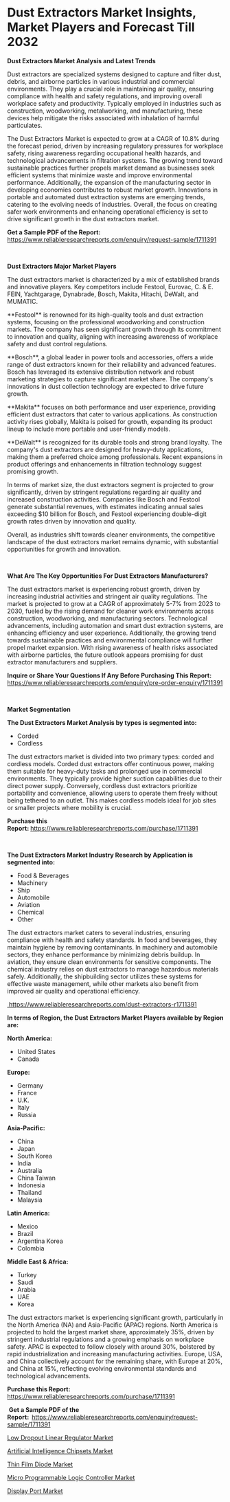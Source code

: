 <p><h1>Dust Extractors Market Insights, Market Players and Forecast Till 2032</h1></p><p><strong>Dust Extractors Market Analysis and Latest Trends</strong></p>
<p><p>Dust extractors are specialized systems designed to capture and filter dust, debris, and airborne particles in various industrial and commercial environments. They play a crucial role in maintaining air quality, ensuring compliance with health and safety regulations, and improving overall workplace safety and productivity. Typically employed in industries such as construction, woodworking, metalworking, and manufacturing, these devices help mitigate the risks associated with inhalation of harmful particulates.</p><p>The Dust Extractors Market is expected to grow at a CAGR of 10.8% during the forecast period, driven by increasing regulatory pressures for workplace safety, rising awareness regarding occupational health hazards, and technological advancements in filtration systems. The growing trend toward sustainable practices further propels market demand as businesses seek efficient systems that minimize waste and improve environmental performance. Additionally, the expansion of the manufacturing sector in developing economies contributes to robust market growth. Innovations in portable and automated dust extraction systems are emerging trends, catering to the evolving needs of industries. Overall, the focus on creating safer work environments and enhancing operational efficiency is set to drive significant growth in the dust extractors market.</p></p>
<p><strong>Get a Sample PDF of the Report:&nbsp;</strong> <a href="https://www.reliableresearchreports.com/enquiry/request-sample/1711391?utm_campaign=32&utm_medium=2&utm_source=Github&utm_content=ia&utm_term=10022025&utm_id=dust-extractors">https://www.reliableresearchreports.com/enquiry/request-sample/1711391</a></p>
<p>&nbsp;</p>
<p><strong>Dust Extractors Major Market Players</strong></p>
<p><p>The dust extractors market is characterized by a mix of established brands and innovative players. Key competitors include Festool, Eurovac, C. & E. FEIN, Yachtgarage, Dynabrade, Bosch, Makita, Hitachi, DeWalt, and MUMATIC. </p><p>**Festool** is renowned for its high-quality tools and dust extraction systems, focusing on the professional woodworking and construction markets. The company has seen significant growth through its commitment to innovation and quality, aligning with increasing awareness of workplace safety and dust control regulations.</p><p>**Bosch**, a global leader in power tools and accessories, offers a wide range of dust extractors known for their reliability and advanced features. Bosch has leveraged its extensive distribution network and robust marketing strategies to capture significant market share. The company's innovations in dust collection technology are expected to drive future growth.</p><p>**Makita** focuses on both performance and user experience, providing efficient dust extractors that cater to various applications. As construction activity rises globally, Makita is poised for growth, expanding its product lineup to include more portable and user-friendly models.</p><p>**DeWalt** is recognized for its durable tools and strong brand loyalty. The company's dust extractors are designed for heavy-duty applications, making them a preferred choice among professionals. Recent expansions in product offerings and enhancements in filtration technology suggest promising growth.</p><p>In terms of market size, the dust extractors segment is projected to grow significantly, driven by stringent regulations regarding air quality and increased construction activities. Companies like Bosch and Festool generate substantial revenues, with estimates indicating annual sales exceeding $10 billion for Bosch, and Festool experiencing double-digit growth rates driven by innovation and quality.</p><p>Overall, as industries shift towards cleaner environments, the competitive landscape of the dust extractors market remains dynamic, with substantial opportunities for growth and innovation.</p></p>
<p>&nbsp;</p>
<p><strong>What Are The Key Opportunities For Dust Extractors Manufacturers?</strong></p>
<p><p>The dust extractors market is experiencing robust growth, driven by increasing industrial activities and stringent air quality regulations. The market is projected to grow at a CAGR of approximately 5-7% from 2023 to 2030, fueled by the rising demand for cleaner work environments across construction, woodworking, and manufacturing sectors. Technological advancements, including automation and smart dust extraction systems, are enhancing efficiency and user experience. Additionally, the growing trend towards sustainable practices and environmental compliance will further propel market expansion. With rising awareness of health risks associated with airborne particles, the future outlook appears promising for dust extractor manufacturers and suppliers.</p></p>
<p><strong>Inquire or Share Your Questions If Any Before Purchasing This Report:</strong> <a href="https://www.reliableresearchreports.com/enquiry/pre-order-enquiry/1711391?utm_campaign=32&utm_medium=2&utm_source=Github&utm_content=ia&utm_term=10022025&utm_id=dust-extractors">https://www.reliableresearchreports.com/enquiry/pre-order-enquiry/1711391</a></p>
<p>&nbsp;</p>
<p><strong>Market Segmentation</strong></p>
<p><strong>The Dust Extractors Market Analysis by types is segmented into:</strong></p>
<p><ul><li>Corded</li><li>Cordless</li></ul></p>
<p><p>The dust extractors market is divided into two primary types: corded and cordless models. Corded dust extractors offer continuous power, making them suitable for heavy-duty tasks and prolonged use in commercial environments. They typically provide higher suction capabilities due to their direct power supply. Conversely, cordless dust extractors prioritize portability and convenience, allowing users to operate them freely without being tethered to an outlet. This makes cordless models ideal for job sites or smaller projects where mobility is crucial.</p></p>
<p><strong>Purchase this Report:&nbsp;</strong><a href="https://www.reliableresearchreports.com/purchase/1711391?utm_campaign=32&utm_medium=2&utm_source=Github&utm_content=ia&utm_term=10022025&utm_id=dust-extractors">https://www.reliableresearchreports.com/purchase/1711391</a></p>
<p>&nbsp;</p>
<p><strong>The Dust Extractors Market Industry Research by Application is segmented into:</strong></p>
<p><ul><li>Food & Beverages</li><li>Machinery</li><li>Ship</li><li>Automobile</li><li>Aviation</li><li>Chemical</li><li>Other</li></ul></p>
<p><p>The dust extractors market caters to several industries, ensuring compliance with health and safety standards. In food and beverages, they maintain hygiene by removing contaminants. In machinery and automobile sectors, they enhance performance by minimizing debris buildup. In aviation, they ensure clean environments for sensitive components. The chemical industry relies on dust extractors to manage hazardous materials safely. Additionally, the shipbuilding sector utilizes these systems for effective waste management, while other markets also benefit from improved air quality and operational efficiency.</p></p>
<p><a href="https://www.reliableresearchreports.com/dust-extractors-r1711391?utm_campaign=32&utm_medium=2&utm_source=Github&utm_content=ia&utm_term=10022025&utm_id=dust-extractors">&nbsp;https://www.reliableresearchreports.com/dust-extractors-r1711391</a></p>
<p><strong>In terms of Region, the Dust Extractors Market Players available by Region are:</strong></p>
<p>
    <p> <strong> North America: </strong>
        <ul>
            <li>United States</li>
            <li>Canada</li>
        </ul>
        </p> 
    <p> <strong> Europe: </strong>
        <ul>
            <li>Germany</li>
            <li>France</li>
            <li>U.K.</li>
            <li>Italy</li>
            <li>Russia</li>
        </ul>
        </p> 
    <p> <strong> Asia-Pacific: </strong>
        <ul>
            <li>China</li>
            <li>Japan</li>
            <li>South Korea</li>
            <li>India</li>
            <li>Australia</li>
            <li>China Taiwan</li>
            <li>Indonesia</li>
            <li>Thailand</li>
            <li>Malaysia</li>
        </ul>
        </p> 
    <p> <strong> Latin America: </strong>
        <ul>
            <li>Mexico</li>
            <li>Brazil</li>
            <li>Argentina Korea</li>
            <li>Colombia</li>
        </ul>
        </p> 
    <p> <strong> Middle East & Africa: </strong>
        <ul>
            <li>Turkey</li>
            <li>Saudi</li>
            <li>Arabia</li>
            <li>UAE</li>
            <li>Korea</li>
        </ul>
    </p>
    </p>
<p><p>The dust extractors market is experiencing significant growth, particularly in the North America (NA) and Asia-Pacific (APAC) regions. North America is projected to hold the largest market share, approximately 35%, driven by stringent industrial regulations and a growing emphasis on workplace safety. APAC is expected to follow closely with around 30%, bolstered by rapid industrialization and increasing manufacturing activities. Europe, USA, and China collectively account for the remaining share, with Europe at 20%, and China at 15%, reflecting evolving environmental standards and technological advancements.</p></p>
<p><strong>Purchase this Report: </strong><a href="https://www.reliableresearchreports.com/purchase/1711391?utm_campaign=32&utm_medium=2&utm_source=Github&utm_content=ia&utm_term=10022025&utm_id=dust-extractors">https://www.reliableresearchreports.com/purchase/1711391</a></p>
<p>&nbsp;<strong>Get a Sample PDF of the Report:&nbsp;&nbsp;</strong><a href="https://www.reliableresearchreports.com/enquiry/request-sample/1711391?utm_campaign=32&utm_medium=2&utm_source=Github&utm_content=ia&utm_term=10022025&utm_id=dust-extractors">https://www.reliableresearchreports.com/enquiry/request-sample/1711391</a></p>
<p><strong></strong></p>
<p><p><a href="https://github.com/spoorsusama/Market-Research-Report-List-1/blob/main/low-dropout-linear-regulator-market.md?utm_campaign=32&utm_medium=2&utm_source=Github&utm_content=ia&utm_term=10022025&utm_id=dust-extractors">Low Dropout Linear Regulator Market</a></p><p><a href="https://github.com/azorrotutus/Market-Research-Report-List-1/blob/main/artificial-intelligence-chipsets-market.md?utm_campaign=32&utm_medium=2&utm_source=Github&utm_content=ia&utm_term=10022025&utm_id=dust-extractors">Artificial Intelligence Chipsets Market</a></p><p><a href="https://github.com/lynlynyusay/Market-Research-Report-List-1/blob/main/thin-film-diode-market.md?utm_campaign=32&utm_medium=2&utm_source=Github&utm_content=ia&utm_term=10022025&utm_id=dust-extractors">Thin Film Diode Market</a></p><p><a href="https://github.com/calfiltinor/Market-Research-Report-List-1/blob/main/micro-programmable-logic-controller-market.md?utm_campaign=32&utm_medium=2&utm_source=Github&utm_content=ia&utm_term=10022025&utm_id=dust-extractors">Micro Programmable Logic Controller Market</a></p><p><a href="https://github.com/tandiapannas/Market-Research-Report-List-1/blob/main/display-port-market.md?utm_campaign=32&utm_medium=2&utm_source=Github&utm_content=ia&utm_term=10022025&utm_id=dust-extractors">Display Port Market</a></p></p>